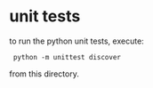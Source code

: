 unit tests
==========

to run the python unit tests, execute:

     python -m unittest discover

from this directory.